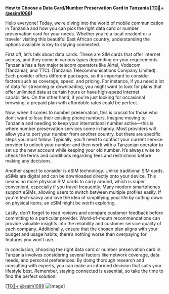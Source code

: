 **How to Choose a Data Card/Number Preservation Card in Tanzania [[TG💪+ @esim1088](https://t.me/s/esim1088)]**

Hello everyone! Today, we’re diving into the world of mobile communication in Tanzania and how you can pick the right data card or number preservation card for your needs. Whether you’re a local resident or a traveler visiting this beautiful East African country, understanding the options available is key to staying connected.

First off, let’s talk about data cards. These are SIM cards that offer internet access, and they come in various types depending on your requirements. Tanzania has a few major telecom operators like Airtel, Vodacom (Tanzania), and TTCL (Tanzania Telecommunications Company Limited). Each provider offers different packages, so it's important to consider factors such as coverage, speed, and pricing. For instance, if you need a lot of data for streaming or downloading, you might want to look for plans that offer unlimited data at certain hours or have high-speed internet capabilities. On the other hand, if you're just looking for occasional browsing, a prepaid plan with affordable rates could be perfect.

Now, when it comes to number preservation, this is crucial for those who don’t want to lose their existing phone numbers. Imagine moving to Tanzania and needing to keep your international number active—this is where number preservation services come in handy. Most providers will allow you to port your number from another country, but there are specific steps you must follow. Typically, you’ll need to contact your current service provider to unlock your number and then work with a Tanzanian operator to set up the new account while keeping your old number. It’s always wise to check the terms and conditions regarding fees and restrictions before making any decisions.

Another aspect to consider is eSIM technology. Unlike traditional SIM cards, eSIMs are digital and can be downloaded directly onto your device. This means no more physical SIM cards to carry around, which is super convenient, especially if you travel frequently. Many modern smartphones support eSIMs, allowing users to switch between multiple profiles easily. If you're tech-savvy and love the idea of simplifying your life by cutting down on physical items, an eSIM might be worth exploring.

Lastly, don’t forget to read reviews and compare customer feedback before committing to a particular provider. Word-of-mouth recommendations can provide valuable insights into the reliability and customer service quality of each company. Additionally, ensure that the chosen plan aligns with your budget and usage habits; there’s nothing worse than overpaying for features you won’t use.

In conclusion, choosing the right data card or number preservation card in Tanzania involves considering several factors like network coverage, data needs, and personal preferences. By doing thorough research and consulting with experts, you can make an informed decision that suits your lifestyle best. Remember, staying connected is essential, so take the time to find the perfect solution!

[[TG💪+ @esim1088](https://t.me/s/esim1088) ![Image](https://i.postimg.cc/Y0z9fWf4/image.png)]